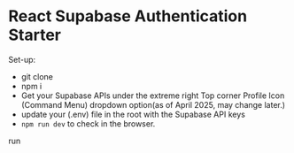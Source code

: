 # React Supabase Authentication Starter 
Set-up:
- git clone
- npm i
- Get your Supabase APIs under the extreme right Top corner Profile Icon (Command Menu) dropdown option(as of April 2025, may change later.)
- update your (.env) file in the root with the Supabase API keys
-  ```npm run dev``` to check in the browser.

run 
